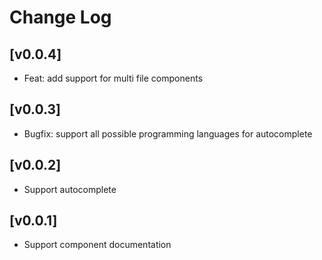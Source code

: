 # Change Log


## [v0.0.4]

- Feat: add support for multi file components

## [v0.0.3]

- Bugfix: support all possible programming languages for autocomplete

## [v0.0.2]

- Support autocomplete

## [v0.0.1]

- Support component documentation